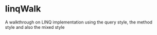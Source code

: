# linqWalk
A walkthrough on LINQ implementation using the query style, the method style and also the mixed style
